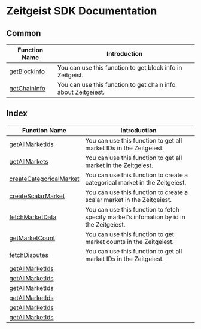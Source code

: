 # Zeitgeist SDK Documentation



## Common

| Function Name                                      | Introduction                                                 |
| -------------------------------------------------- | ------------------------------------------------------------ |
| [getBlockInfo](./common/README.md/###getBlockInfo) | You can use this function to get block info in Zeitgeist.    |
| [getChainInfo](./common/getChainInfo.ts)           | You can use this function to get chain info about Zeitgeiest. |



## Index

| Function Name                                                | Introduction                                                 |
| ------------------------------------------------------------ | ------------------------------------------------------------ |
| [getAllMarketIds](./index/getAllMarketIds.ts)                | You can use this function to get all market IDs in the Zeitgeiest. |
| [getAllMarkets](./index/getAllMarkets.ts)                    | You can use this function to get all market in the Zeitgeiest. |
| [createCategoricalMarket](./index/createCategoricalMarket.ts) | You can use this function to create a categorical market in the Zeitgeiest. |
| [createScalarMarket](./index/createScalarMarket.ts)          | You can use this function to create a scalar market in the Zeitgeiest. |
| [fetchMarketData](./index/fetchMarketData.ts)                | You can use this function to fetch specify market's infomation by id in the Zeitgeiest. |
| [getMarketCount](./index/getMarketCount.ts)                  | You can use this function to get market counts in the Zeitgeiest. |
| [fetchDisputes](./index/fetchDisputes.ts)                    | You can use this function to get all market IDs in the Zeitgeiest. |
| [getAllMarketIds](./index/.ts)                               |                                                              |
| [getAllMarketIds](./index/.ts)                               |                                                              |
| [getAllMarketIds](./index/.ts)                               |                                                              |
| [getAllMarketIds](./index/.ts)                               |                                                              |
| [getAllMarketIds](./index/.ts)                               |                                                              |
| [getAllMarketIds](./index/.ts)                               |                                                              |


